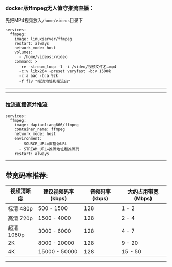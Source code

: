 ### docker版ffmpeg无人值守推流直播：

先把MP4视频放入`/home/videos`目录下

```
services:
  ffmpeg:
    image: linuxserver/ffmpeg
    restart: always
    network_mode: host
    volumes:
      - /home/videos:/video
    command: >
      -re -stream_loop -1 -i /video/视频文件名.mp4
      -c:v libx264 -preset veryfast -b:v 1500k
      -c:a aac -b:a 92k
      -f flv "推流地址和推流码"
```





---
---

### 拉流直播源并推流
```
services:
  ffmpeg:
    image: dapiaoliang666/ffmpeg
    container_name: ffmpeg
    network_mode: host
    environment:
      - SOURCE_URL=直播源URL
      - STREAM_URL=推流地址和推流码
    restart: always
```

---

##  带宽码率推荐:

| 视频清晰度    | 建议视频码率 (kbps) | 音频码率 (kbps) | 大约占用带宽 (Mbps) |
|-------------|-------------------|----------------|------------------|
| 标清 480p  | 500 - 1500        | 128            | 1 - 2     |
| 高清 720p  | 1500 - 4000       | 128            | 2 - 4      |
| 超清 1080p | 3000 - 6000       | 128            | 4 - 7      |
| 2K           | 8000 - 20000      | 128            | 9 - 20     |
| 4K           | 15000 - 50000     | 128            | 15 - 50    |



---



